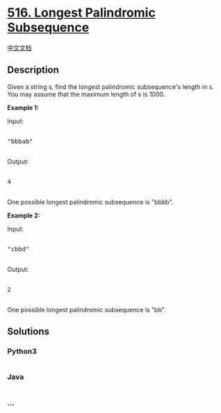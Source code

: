 # [516. Longest Palindromic Subsequence](https://leetcode.com/problems/longest-palindromic-subsequence)

[中文文档](/solution/0500-0599/0516.Longest%20Palindromic%20Subsequence/README.md)

## Description
<p>

Given a string s, find the longest palindromic subsequence's length in s. You may assume that the maximum length of s is 1000.

</p>



<p><b>Example 1:</b><br>

Input: 

<pre>

"bbbab"

</pre>

Output: 

<pre>

4

</pre>

One possible longest palindromic subsequence is "bbbb".

</p>



<p><b>Example 2:</b><br>

Input:

<pre>

"cbbd"

</pre>

Output:

<pre>

2

</pre>

One possible longest palindromic subsequence is "bb".

</p>


## Solutions


<!-- tabs:start -->

### **Python3**

```python

```

### **Java**

```java

```

### **...**
```

```

<!-- tabs:end -->